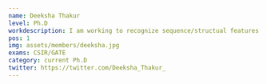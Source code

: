 ```yaml
---
name: Deeksha Thakur
level: Ph.D
workdescription: I am working to recognize sequence/structual features discerning substrate promiscous from specialist enzymes. 
pos: 1
img: assets/members/deeksha.jpg
exams: CSIR/GATE
category: current Ph.D
twitter: https://twitter.com/Deeksha_Thakur_
---
```


